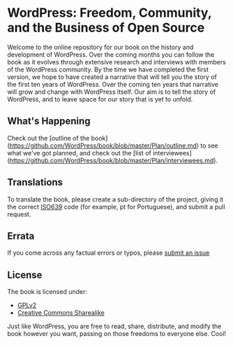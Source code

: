 # WordPress: Freedom, Community, and the Business of Open Source

Welcome to the online repository for our book on the history and development of WordPress. Over the coming months you can follow the book as it evolves through extensive research and interviews with members of the WordPress community. By the time we have completed the first version, we hope to have created a narrative that will tell you the story of the first ten years of WordPress. Over the coming ten years that narrative will grow and change with WordPress itself. Our aim is to tell the story of WordPress, and to leave space for our story that is yet to unfold.

## What's Happening

Check out the [outline of the book] (https://github.com/WordPress/book/blob/master/Plan/outline.md) to see what we've got planned, and check out the [list of interviewees] (https://github.com/WordPress/book/blob/master/Plan/interviewees.md).

## Translations

To translate the book, please create a sub-directory of the project, giving it the correct [ISO639](http://en.wikipedia.org/wiki/List_of_ISO_639-1_codes) code (for example, pt for Portuguese), and submit a pull request.

## Errata 

If you come across any factual errors or typos, please [submit an issue](https://github.com/WordPress/book/issues?state=open)
## License

The book is licensed under:
- [GPLv2](https://github.com/WordPress/book/blob/master/license-gpl.txt)
- [Creative Commons Sharealike](http://creativecommons.org/licenses/by-sa/3.0/)

Just like WordPress, you are free to read, share, distribute, and modify the book however you want, passing on those freedoms to everyone else. Cool!

